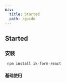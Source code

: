 ```yaml
---
nav:
  title: Started
  path: /guide
---
```


## Started

### 安装

```javascript
 npm install ik-form-react
```

#### 基础使用

<code src="./demo/index.tsx" title="基本使用" description="基本的表单数据与控制展示，包含布局、验证、重置、提交" />
